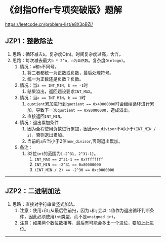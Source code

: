 # 《剑指Offer专项突破版》题解

<https://leetcode.cn/problem-list/e8X3pBZi/>

## JZP1：整数除法

1. 思路：循环减去`b`。复杂度O(n)。时间复杂度过高，舍弃。
2. 思路：每次减去最大`b * 2^n, n为自然数`。复杂度`O(nlogn)`。
   1. 情况：`a`和`b`不同号。
      1. 将二者都统一为正数或负数，最后处理符号。
      2. 统一为正数还是负数？负数。
   2. 情况：当`a == INT_MIN`，`b == -1`时
      1. 结果溢出，返回题设要求`INT_MAX`。
   3. 情况：当`a == INT_MIN`，`b == 1`时
      1. `quotient`累加进行到`quotient == 0x40000000`时会继续循环进行累加，导致下一次`quotient == 0x80000000`，造成溢出。
      2. 直接返回`INT_MIN`。
   4. 情况：退出累加条件
      1. 因为全程使用负数进行累加，因此`now_divisor`不可小于`(INT_MIN / 2)`，否则退出累加。
      2. 当前的`a`应当小于2倍`now_divisor`,否则退出累加。
   5. 备注：
      1. 32位`int`的范围为`[-2^31, 2^31-1]`。
         1. `INT_MAX == 2^31-1 == 0x7fffffff`
         2. `INT_MIN == -2^31 == 0x80000000`
         3. `(INT_MIN / 2) == -2^30 == 0xc0000000`

----------

## JZP2：二进制加法

1. 思路：直接对字符串做竖式加法。
   1. 注意：使用`i`和`j`从最后往前扫，因为`i`和`j`会以`-1`值作为退出循环判断条件，因此必须使用`int`类型，而不是`unsigned int`。
   2. 注意：如果两个数位数相等，最后有可能会多出一个进位，要加上此进位。

----------
